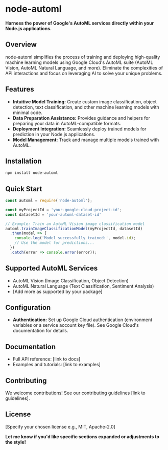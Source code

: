 # node-automl

**Harness the power of Google's AutoML services directly within your Node.js applications.**

## Overview

node-automl simplifies the process of training and deploying high-quality machine learning models using Google Cloud's AutoML suite (AutoML Vision, AutoML Natural Language, and more). Eliminate the complexities of API interactions and focus on leveraging AI to solve your unique problems.

## Features

* **Intuitive Model Training:** Create custom image classification, object detection, text classification, and other machine learning models with minimal code.
* **Data Preparation Assistance:** Provides guidance and helpers for preparing your data in AutoML-compatible formats.
* **Deployment Integration:** Seamlessly deploy trained models for prediction in your Node.js applications.
* **Model Management:** Track and manage multiple models trained with AutoML.

## Installation

```bash
npm install node-automl
```

## Quick Start

```javascript
const automl = require('node-automl');

const myProjectId = 'your-google-cloud-project-id'; 
const datasetId = 'your-automl-dataset-id'

// Example: Train an AutoML Vision image classification model
automl.trainImageClassificationModel(myProjectId, datasetId)
  .then(model => {
    console.log('Model successfully trained:', model.id);
    // Use the model for predictions...
  })
  .catch(error => console.error(error));
```

## Supported AutoML Services

* AutoML Vision (Image Classification, Object Detection)
* AutoML Natural Language (Text Classification, Sentiment Analysis)
* [Add more as supported by your package]

## Configuration

* **Authentication:** Set up Google Cloud authentication (environment variables or a service account key file). See Google Cloud's documentation for details.

## Documentation

* Full API reference: [link to docs]
* Examples and tutorials: [link to examples]

## Contributing

We welcome contributions! See our contributing guidelines [link to guidelines].

## License

[Specify your chosen license e.g., MIT, Apache-2.0]

**Let me know if you'd like specific sections expanded or adjustments to the style!**
